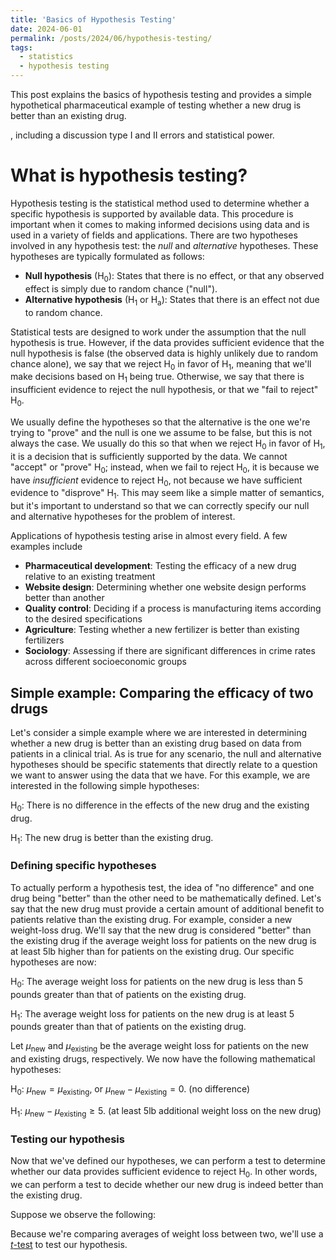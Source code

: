 ```yaml
---
title: 'Basics of Hypothesis Testing'
date: 2024-06-01
permalink: /posts/2024/06/hypothesis-testing/
tags:
  - statistics
  - hypothesis testing
---
```


This post explains the basics of hypothesis testing and provides a simple hypothetical pharmaceutical example of testing whether a new drug is better than an existing drug.

, including a discussion type I and II errors and statistical power.

# What is hypothesis testing?

Hypothesis testing is the statistical method used to determine whether a specific hypothesis is supported by available data. This procedure is important when it comes to making informed decisions using data and is used in a variety of fields and applications. There are two hypotheses involved in any hypothesis test: the *null* and *alternative* hypotheses. These hypotheses are typically formulated as follows:

* **Null hypothesis** (H<sub>0</sub>): States that there is no effect, or that any observed effect is simply due to random chance ("null").
* **Alternative hypothesis** (H<sub>1</sub> or H<sub>a</sub>): States that there is an effect not due to random chance.

Statistical tests are designed to work under the assumption that the null hypothesis is true. However, if the data provides sufficient evidence that the null hypothesis is false (the observed data is highly unlikely due to random chance alone), we say that we reject H<sub>0</sub> in favor of H<sub>1</sub>, meaning that we'll make decisions based on H<sub>1</sub> being true. Otherwise, we say that there is insufficient evidence to reject the null hypothesis, or that we "fail to reject" H<sub>0</sub>.

We usually define the hypotheses so that the alternative is the one we're trying to "prove" and the null is one we assume to be false, but this is not always the case. We usually do this so that when we reject H<sub>0</sub> in favor of H<sub>1</sub>, it is a decision that is sufficiently supported by the data. We cannot "accept" or "prove" H<sub>0</sub>; instead, when we fail to reject H<sub>0</sub>, it is because we have *insufficient* evidence to reject H<sub>0</sub>, not because we have sufficient evidence to "disprove" H<sub>1</sub>. This may seem like a simple matter of semantics, but it's important to understand so that we can correctly specify our null and alternative hypotheses for the problem of interest.

Applications of hypothesis testing arise in almost every field. A few examples include
* **Pharmaceutical development**: Testing the efficacy of a new drug relative to an existing treatment
* **Website design**: Determining whether one website design performs better than another
* **Quality control**: Deciding if a process is manufacturing items according to the desired specifications
* **Agriculture**: Testing whether a new fertilizer is better than existing fertilizers
* **Sociology**: Assessing if there are significant differences in crime rates across different socioeconomic groups

## Simple example: Comparing the efficacy of two drugs

Let's consider a simple example where we are interested in determining whether a new drug is better than an existing drug based on data from patients in a clinical trial. As is true for any scenario, the null and alternative hypotheses should be specific statements that directly relate to a question we want to answer using the data that we have. For this example, we are interested in the following simple hypotheses:

H<sub>0</sub>: There is no difference in the effects of the new drug and the existing drug.

H<sub>1</sub>: The new drug is better than the existing drug.

### Defining specific hypotheses

To actually perform a hypothesis test, the idea of "no difference" and one drug being "better" than the other need to be mathematically defined. Let's say that the new drug must provide a certain amount of additional benefit to patients relative than the existing drug. For example, consider a new weight-loss drug. We'll say that the new drug is considered "better" than the existing drug if the average weight loss for patients on the new drug is at least 5lb higher than for patients on the existing drug. Our specific hypotheses are now:

H<sub>0</sub>: The average weight loss for patients on the new drug is less than 5 pounds greater than that of patients on the existing drug.

H<sub>1</sub>: The average weight loss for patients on the new drug is at least 5 pounds greater than that of patients on the existing drug.

Let $\mu_\text{new}$ and $\mu_\text{existing}$ be the average weight loss for patients on the new and existing drugs, respectively. We now have the following mathematical hypotheses:

H<sub>0</sub>: $\mu_\text{new} = \mu_\text{existing}$, or $\mu_\text{new} - \mu_\text{existing} = 0$. (no difference)

H<sub>1</sub>: $\mu_\text{new} - \mu_\text{existing} \ge 5$. (at least 5lb additional weight loss on the new drug)

### Testing our hypothesis

Now that we've defined our hypotheses, we can perform a test to determine whether our data provides sufficient evidence to reject H<sub>0</sub>. In other words, we can perform a test to decide whether our new drug is indeed better than the existing drug.

Suppose we observe the following:


Because we're comparing averages of weight loss between two, we'll use a [*t*-test](https://en.wikipedia.org/wiki/Student%27s_t-test) to test our hypothesis.




